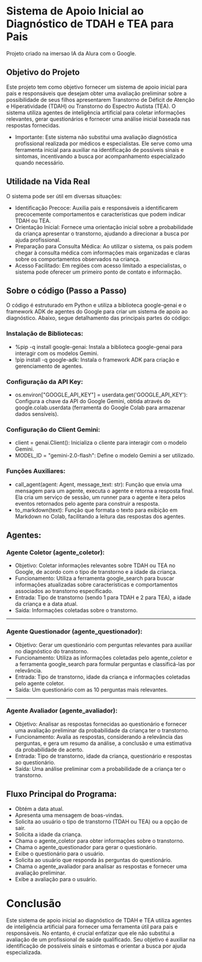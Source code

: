 # Sistema de Apoio Inicial ao Diagnóstico de TDAH e TEA para Pais
Projeto criado na imersao IA da Alura com o Google. 

## Objetivo do Projeto
Este projeto tem como objetivo fornecer um sistema de apoio inicial para pais e responsáveis que desejam obter uma avaliação preliminar sobre a possibilidade de seus filhos apresentarem Transtorno de Déficit de Atenção e Hiperatividade (TDAH) ou Transtorno do Espectro Autista (TEA). O sistema utiliza agentes de inteligência artificial para coletar informações relevantes, gerar questionários e fornecer uma análise inicial baseada nas respostas fornecidas.

* Importante: Este sistema não substitui uma avaliação diagnóstica profissional realizada por médicos e especialistas. Ele serve como uma ferramenta inicial para auxiliar na identificação de possíveis sinais e sintomas, incentivando a busca por acompanhamento especializado quando necessário.

## Utilidade na Vida Real
O sistema pode ser útil em diversas situações:

* Identificação Precoce: Auxilia pais e responsáveis a identificarem precocemente comportamentos e características que podem indicar TDAH ou TEA.
* Orientação Inicial: Fornece uma orientação inicial sobre a probabilidade da criança apresentar o transtorno, ajudando a direcionar a busca por ajuda profissional.
* Preparação para Consulta Médica: Ao utilizar o sistema, os pais podem chegar à consulta médica com informações mais organizadas e claras sobre os comportamentos observados na criança.
* Acesso Facilitado: Em regiões com acesso limitado a especialistas, o sistema pode oferecer um primeiro ponto de contato e informação.

## Sobre o código (Passo a Passo)

O código é estruturado em Python e utiliza a biblioteca google-genai e o framework ADK de agentes do Google para criar um sistema de apoio ao diagnóstico. Abaixo, segue detalhamento das principais partes do código:

### Instalação de Bibliotecas:

* %pip -q install google-genai: Instala a biblioteca google-genai para interagir com os modelos Gemini.
* !pip install -q google-adk: Instala o framework ADK para criação e gerenciamento de agentes.

### Configuração da API Key:

* os.environ["GOOGLE_API_KEY"] = userdata.get('GOOGLE_API_KEY'): Configura a chave da API do Google Gemini, obtida através do google.colab.userdata (ferramenta do Google Colab para armazenar dados sensíveis).

### Configuração do Client Gemini:

* client = genai.Client(): Inicializa o cliente para interagir com o modelo Gemini.
* MODEL_ID = "gemini-2.0-flash": Define o modelo Gemini a ser utilizado.

### Funções Auxiliares:

* call_agent(agent: Agent, message_text: str): Função que envia uma mensagem para um agente, executa o agente e retorna a resposta final. Ela cria um serviço de sessão, um runner para o agente e itera pelos eventos retornados pelo agente para construir a resposta.
* to_markdown(text): Função que formata o texto para exibição em Markdown no Colab, facilitando a leitura das respostas dos agentes.

## Agentes:

### Agente Coletor (agente_coletor):
* Objetivo: Coletar informações relevantes sobre TDAH ou TEA no Google, de acordo com o tipo de transtorno e a idade da criança.
* Funcionamento: Utiliza a ferramenta google_search para buscar informações atualizadas sobre características e comportamentos associados ao transtorno especificado.
* Entrada: Tipo de transtorno (sendo 1 para TDAH e 2 para TEA), a idade da criança e a data atual.
* Saída: Informações coletadas sobre o transtorno.
----
### Agente Questionador (agente_questionador):
* Objetivo: Gerar um questionário com perguntas relevantes para auxiliar no diagnóstico do transtorno.
* Funcionamento: Utiliza as informações coletadas pelo agente_coletor e a ferramenta google_search para formular perguntas e classificá-las por relevância.
* Entrada: Tipo de transtorno, idade da criança e informações coletadas pelo agente coletor.
* Saída: Um questionário com as 10 perguntas mais relevantes.
----
### Agente Avaliador (agente_avaliador):
* Objetivo: Analisar as respostas fornecidas ao questionário e fornecer uma avaliação preliminar da probabilidade da criança ter o transtorno.
* Funcionamento: Avalia as respostas, considerando a relevância das perguntas, e gera um resumo da análise, a conclusão e uma estimativa da probabilidade de acerto.
* Entrada: Tipo de transtorno, idade da criança, questionário e respostas ao questionário.
* Saída: Uma análise preliminar com a probabilidade de a criança ter o transtorno.

## Fluxo Principal do Programa:

* Obtém a data atual.
* Apresenta uma mensagem de boas-vindas.
* Solicita ao usuário o tipo de transtorno (TDAH ou TEA) ou a opção de sair.
* Solicita a idade da criança.
* Chama o agente_coletor para obter informações sobre o transtorno.
* Chama o agente_questionador para gerar o questionário.
* Exibe o questionário para o usuário.
* Solicita ao usuário que responda às perguntas do questionário.
* Chama o agente_avaliador para analisar as respostas e fornecer uma avaliação preliminar.
* Exibe a avaliação para o usuário.


# Conclusão
Este sistema de apoio inicial ao diagnóstico de TDAH e TEA utiliza agentes de inteligência artificial para fornecer uma ferramenta útil para pais e responsáveis. No entanto, é crucial enfatizar que ele não substitui a avaliação de um profissional de saúde qualificado. Seu objetivo é auxiliar na identificação de possíveis sinais e sintomas e orientar a busca por ajuda especializada.  
